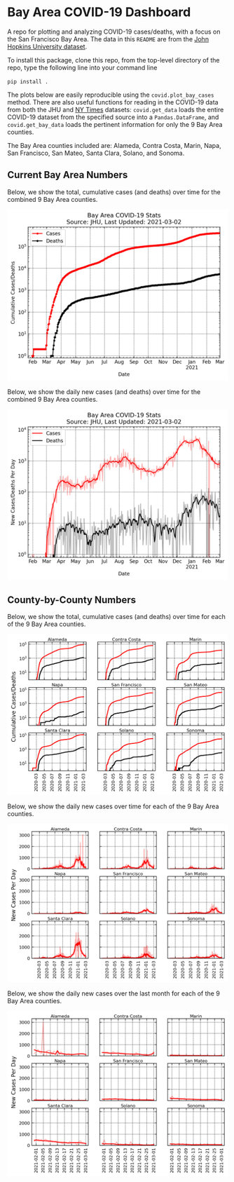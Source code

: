 # Bay Area COVID-19 Dashboard

A repo for plotting and analyzing COVID-19 cases/deaths, with a focus on the San Francisco Bay Area. The data in this `README` are from the [John Hopkins University dataset](https://github.com/CSSEGISandData/COVID-19).

To install this package, clone this repo, from the top-level directory of the repo, type the following line into your command line

`pip install .`

The plots below are easily reproducible using the `covid.plot_bay_cases` method. There are also useful functions for reading in the COVID-19 data from both the JHU and [NY Times](https://github.com/nytimes/covid-19-data) datasets: `covid.get_data` loads the entire COVID-19 dataset from the specified source into a `Pandas.DataFrame`, and `covid.get_bay_data` loads the pertinent information for only the 9 Bay Area counties.

The Bay Area counties included are: Alameda, Contra Costa, Marin, Napa, San Francisco, San Mateo, Santa Clara, Solano, and Sonoma.

## Current Bay Area Numbers

Below, we show the total, cumulative cases (and deaths) over time for the combined 9 Bay Area counties.

![Bay Area Cumulative](https://github.com/slwatkins/covid/blob/master/.travis/current_bay_area_total_cases.png)

Below, we show the daily new cases (and deaths) over time for the combined 9 Bay Area counties.

![Bay Area Daily](https://github.com/slwatkins/covid/blob/master/.travis/current_bay_area_new_cases.png)

## County-by-County Numbers

Below, we show the total, cumulative cases (and deaths) over time for each of the 9 Bay Area counties.

![County Cumulative](https://github.com/slwatkins/covid/blob/master/.travis/current_county_total_cases.png)

Below, we show the daily new cases over time for each of the 9 Bay Area counties.

![County Daily](https://github.com/slwatkins/covid/blob/master/.travis/current_county_new_cases.png)

Below, we show the daily new cases over the last month for each of the 9 Bay Area counties.

![County Daily, Recent](https://github.com/slwatkins/covid/blob/master/.travis/current_county_new_cases_month.png)
